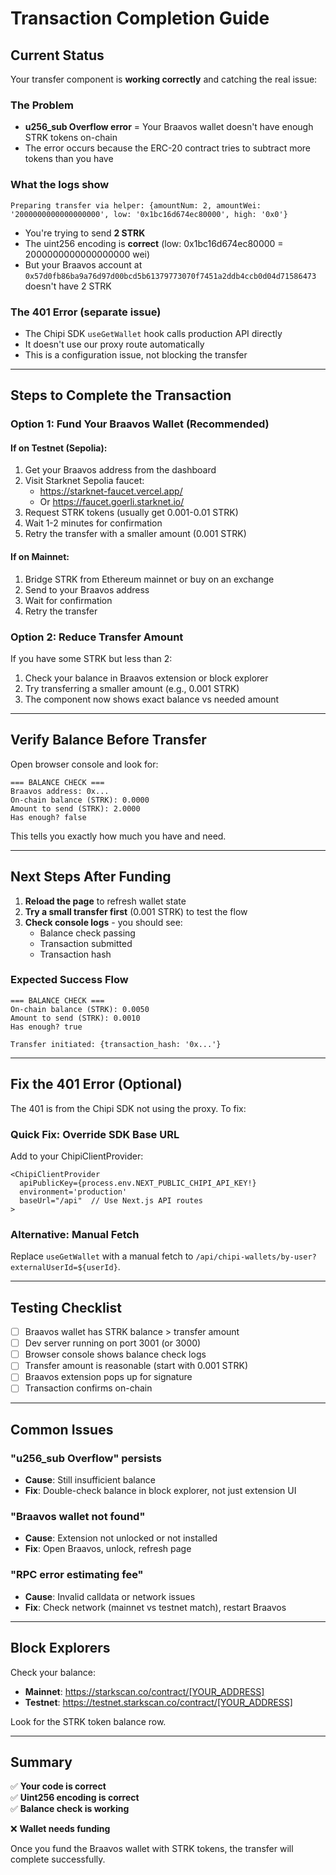 # Transaction Completion Guide

## Current Status

Your transfer component is **working correctly** and catching the real issue:

### The Problem
- **u256_sub Overflow error** = Your Braavos wallet doesn't have enough STRK tokens on-chain
- The error occurs because the ERC-20 contract tries to subtract more tokens than you have

### What the logs show
```
Preparing transfer via helper: {amountNum: 2, amountWei: '2000000000000000000', low: '0x1bc16d674ec80000', high: '0x0'}
```
- You're trying to send **2 STRK**
- The uint256 encoding is **correct** (low: 0x1bc16d674ec80000 = 2000000000000000000 wei)
- But your Braavos account at `0x57d0fb86ba9a76d97d00bcd5b61379773070f7451a2ddb4ccb0d04d71586473` doesn't have 2 STRK

### The 401 Error (separate issue)
- The Chipi SDK `useGetWallet` hook calls production API directly
- It doesn't use our proxy route automatically
- This is a configuration issue, not blocking the transfer

---

## Steps to Complete the Transaction

### Option 1: Fund Your Braavos Wallet (Recommended)

#### If on Testnet (Sepolia):
1. Get your Braavos address from the dashboard
2. Visit Starknet Sepolia faucet:
   - https://starknet-faucet.vercel.app/
   - Or https://faucet.goerli.starknet.io/
3. Request STRK tokens (usually get 0.001-0.01 STRK)
4. Wait 1-2 minutes for confirmation
5. Retry the transfer with a smaller amount (0.001 STRK)

#### If on Mainnet:
1. Bridge STRK from Ethereum mainnet or buy on an exchange
2. Send to your Braavos address
3. Wait for confirmation
4. Retry the transfer

### Option 2: Reduce Transfer Amount
If you have some STRK but less than 2:
1. Check your balance in Braavos extension or block explorer
2. Try transferring a smaller amount (e.g., 0.001 STRK)
3. The component now shows exact balance vs needed amount

---

## Verify Balance Before Transfer

Open browser console and look for:
```
=== BALANCE CHECK ===
Braavos address: 0x...
On-chain balance (STRK): 0.0000
Amount to send (STRK): 2.0000
Has enough? false
```

This tells you exactly how much you have and need.

---

## Next Steps After Funding

1. **Reload the page** to refresh wallet state
2. **Try a small transfer first** (0.001 STRK) to test the flow
3. **Check console logs** - you should see:
   - Balance check passing
   - Transaction submitted
   - Transaction hash

### Expected Success Flow
```
=== BALANCE CHECK ===
On-chain balance (STRK): 0.0050
Amount to send (STRK): 0.0010
Has enough? true

Transfer initiated: {transaction_hash: '0x...'}
```

---

## Fix the 401 Error (Optional)

The 401 is from the Chipi SDK not using the proxy. To fix:

### Quick Fix: Override SDK Base URL
Add to your ChipiClientProvider:
```tsx
<ChipiClientProvider 
  apiPublicKey={process.env.NEXT_PUBLIC_CHIPI_API_KEY!}
  environment='production'
  baseUrl="/api"  // Use Next.js API routes
>
```

### Alternative: Manual Fetch
Replace `useGetWallet` with a manual fetch to `/api/chipi-wallets/by-user?externalUserId=${userId}`.

---

## Testing Checklist

- [ ] Braavos wallet has STRK balance > transfer amount
- [ ] Dev server running on port 3001 (or 3000)
- [ ] Browser console shows balance check logs
- [ ] Transfer amount is reasonable (start with 0.001 STRK)
- [ ] Braavos extension pops up for signature
- [ ] Transaction confirms on-chain

---

## Common Issues

### "u256_sub Overflow" persists
- **Cause**: Still insufficient balance
- **Fix**: Double-check balance in block explorer, not just extension UI

### "Braavos wallet not found"
- **Cause**: Extension not unlocked or not installed
- **Fix**: Open Braavos, unlock, refresh page

### "RPC error estimating fee"
- **Cause**: Invalid calldata or network issues
- **Fix**: Check network (mainnet vs testnet match), restart Braavos

---

## Block Explorers

Check your balance:
- **Mainnet**: https://starkscan.co/contract/[YOUR_ADDRESS]
- **Testnet**: https://testnet.starkscan.co/contract/[YOUR_ADDRESS]

Look for the STRK token balance row.

---

## Summary

✅ **Your code is correct**  
✅ **Uint256 encoding is correct**  
✅ **Balance check is working**  

❌ **Wallet needs funding**  

Once you fund the Braavos wallet with STRK tokens, the transfer will complete successfully.
